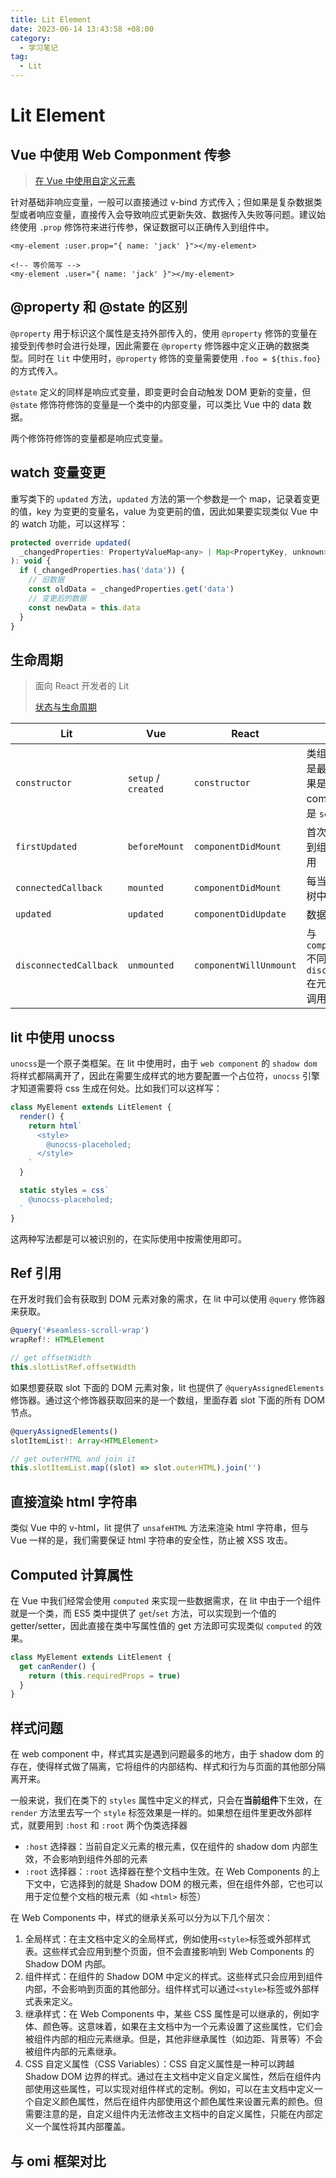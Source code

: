 ```yaml
---
title: Lit Element
date: 2023-06-14 13:43:58 +08:00
category:
  - 学习笔记
tag:
  - Lit
---
```


# Lit Element

## Vue 中使用 Web Componment 传参

> [在 Vue 中使用自定义元素](https://cn.vuejs.org/guide/extras/web-components.html#using-custom-elements-in-vue)

针对基础非响应变量，一般可以直接通过 v-bind 方式传入；但如果是复杂数据类型或者响应变量，直接传入会导致响应式更新失效、数据传入失败等问题。建议始终使用 `.prop` 修饰符来进行传参，保证数据可以正确传入到组件中。

```vue
<my-element :user.prop="{ name: 'jack' }"></my-element>

<!-- 等价简写 -->
<my-element .user="{ name: 'jack' }"></my-element>
```

## @property 和 @state 的区别

`@property` 用于标识这个属性是支持外部传入的，使用 `@property` 修饰的变量在接受到传参时会进行处理，因此需要在 `@property` 修饰器中定义正确的数据类型。同时在 `lit` 中使用时，`@property` 修饰的变量需要使用 `.foo = ${this.foo}` 的方式传入。

`@state` 定义的同样是响应式变量，即变更时会自动触发 DOM 更新的变量，但 `@state` 修饰符修饰的变量是一个类中的内部变量，可以类比 Vue 中的 data 数据。

两个修饰符修饰的变量都是响应式变量。

## watch 变量变更

重写类下的 `updated` 方法，`updated` 方法的第一个参数是一个 map，记录着变更的值，key 为变更的变量名，value 为变更前的值，因此如果要实现类似 Vue 中的 watch 功能，可以这样写：

```javascript
protected override updated(
  _changedProperties: PropertyValueMap<any> | Map<PropertyKey, unknown>
): void {
  if (_changedProperties.has('data')) {
    // 旧数据
    const oldData = _changedProperties.get('data')
    // 变更后的数据
    const newData = this.data
  }
}
```

## 生命周期

> 面向 React 开发者的 Lit
>
> [状态与生命周期](https://codelabs.developers.google.com/codelabs/lit-2-for-react-devs?hl=zh-cn#5)

| Lit                    | Vue                 | React                  | 描述                                                                                    |
| ---------------------- | ------------------- | ---------------------- | --------------------------------------------------------------------------------------- |
| `constructor`          | `setup` / `created` | `constructor`          | 类组件中 `constructor` 是最初调用的方法，如果是 functional component 中，则就是 `setup` |
| `firstUpdated`         | `beforeMount`       | `componentDidMount`    | 首次将组件的模板渲染到组件的根节点中时调用                                              |
| `connectedCallback`    | `mounted`           | `componentDidMount`    | 每当将元素插入 DOM 树中时调用                                                           |
| `updated`              | `updated`           | `componentDidUpdate`   | 数据更新时调用                                                                          |
| `disconnectedCallback` | `unmounted`         | `componentWillUnmount` | 与 `componentWillUnmount` 不同，`disconnectedCallback` 在元素从树中移除**之后**调用     |

## lit 中使用 unocss

`unocss`是一个原子类框架。在 lit 中使用时，由于 `web component` 的 `shadow dom` 将样式都隔离开了，因此在需要生成样式的地方要配置一个占位符，`unocss` 引擎才知道需要将 css 生成在何处。比如我们可以这样写：

```typescript
class MyElement extends LitElement {
  render() {
    return html`
      <style>
        @unocss-placeholed;
      </style>
    `
  }

  static styles = css`
    @unocss-placeholed;
  `
}
```

这两种写法都是可以被识别的，在实际使用中按需使用即可。

## Ref 引用

在开发时我们会有获取到 DOM 元素对象的需求，在 lit 中可以使用 `@query` 修饰器来获取。

```typescript
@query('#seamless-scroll-wrap')
wrapRef!: HTMLElement

// get offsetWidth
this.slotListRef.offsetWidth
```

如果想要获取 slot 下面的 DOM 元素对象，lit 也提供了 `@queryAssignedElements` 修饰器。通过这个修饰器获取回来的是一个数组，里面存着 slot 下面的所有 DOM 节点。

```typescript
@queryAssignedElements()
slotItemList!: Array<HTMLElement>

// get outerHTML and join it
this.slotItemList.map((slot) => slot.outerHTML).join('')
```

## 直接渲染 html 字符串

类似 Vue 中的 v-html，lit 提供了 `unsafeHTML` 方法来渲染 html 字符串，但与 Vue 一样的是，我们需要保证 html 字符串的安全性，防止被 XSS 攻击。

## Computed 计算属性

在 Vue 中我们经常会使用 `computed` 来实现一些数据需求，在 lit 中由于一个组件就是一个类，而 ES5 类中提供了 `get`/`set` 方法，可以实现到一个值的 getter/setter，因此直接在类中写属性值的 get 方法即可实现类似 `computed` 的效果。

```typescript
class MyElement extends LitElement {
  get canRender() {
    return (this.requiredProps = true)
  }
}
```

## 样式问题

在 web component 中，样式其实是遇到问题最多的地方，由于 shadow dom 的存在，使得样式做了隔离，它将组件的内部结构、样式和行为与页面的其他部分隔离开来。

一般来说，我们在类下的 `styles` 属性中定义的样式，只会在**当前组件**下生效，在 `render` 方法里去写一个 `style` 标签效果是一样的。如果想在组件里更改外部样式，就要用到 `:host` 和 `:root` 两个伪类选择器

- `:host` 选择器：当前自定义元素的根元素，仅在组件的 shadow dom 内部生效，不会影响到组件外部的元素
- `:root` 选择器：`:root` 选择器在整个文档中生效。在 Web Components 的上下文中，它选择到的就是 Shadow DOM 的根元素，但在组件外部，它也可以用于定位整个文档的根元素（如 `<html>` 标签）

在 Web Components 中，样式的继承关系可以分为以下几个层次：

1. 全局样式：在主文档中定义的全局样式，例如使用`<style>`标签或外部样式表。这些样式会应用到整个页面，但不会直接影响到 Web Components 的 Shadow DOM 内部。
2. 组件样式：在组件的 Shadow DOM 中定义的样式。这些样式只会应用到组件内部，不会影响到页面的其他部分。组件样式可以通过`<style>`标签或外部样式表来定义。
3. 继承样式：在 Web Components 中，某些 CSS 属性是可以继承的，例如字体、颜色等。这意味着，如果在主文档中为一个元素设置了这些属性，它们会被组件内部的相应元素继承。但是，其他非继承属性（如边距、背景等）不会被组件内部的元素继承。
4. CSS 自定义属性（CSS Variables）：CSS 自定义属性是一种可以跨越 Shadow DOM 边界的样式。通过在主文档中定义自定义属性，然后在组件内部使用这些属性，可以实现对组件样式的定制。例如，可以在主文档中定义一个自定义颜色属性，然后在组件内部使用这个颜色属性来设置元素的颜色。但需要注意的是，自定义组件内无法修改主文档中的自定义属性，只能在内部定义一个属性将其内部覆盖。

## 与 omi 框架对比
